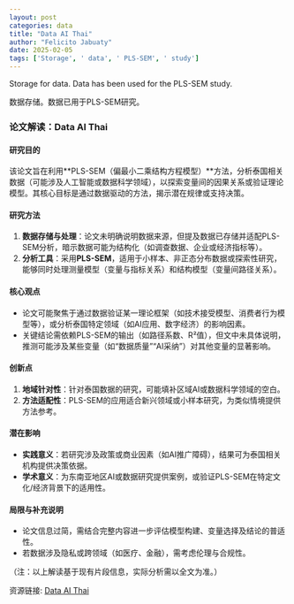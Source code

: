 ```yaml
---
layout: post
categories: data
title: "Data AI Thai"
author: "Felicito Jabuaty"
date: 2025-02-05
tags: ['Storage', ' data', ' PLS-SEM', ' study']
---
```


Storage for data. Data has been used for the PLS-SEM study.

数据存储。数据已用于PLS-SEM研究。

### 论文解读：**Data AI Thai**  

#### **研究目的**  
该论文旨在利用**PLS-SEM（偏最小二乘结构方程模型）**方法，分析泰国相关数据（可能涉及人工智能或数据科学领域），以探索变量间的因果关系或验证理论模型。其核心目标是通过数据驱动的方法，揭示潜在规律或支持决策。  

#### **研究方法**  
1. **数据存储与处理**：论文未明确说明数据来源，但提及数据已存储并适配PLS-SEM分析，暗示数据可能为结构化（如调查数据、企业或经济指标等）。  
2. **分析工具**：采用**PLS-SEM**，适用于小样本、非正态分布数据或探索性研究，能够同时处理测量模型（变量与指标关系）和结构模型（变量间路径关系）。  

#### **核心观点**  
- 论文可能聚焦于通过数据验证某一理论框架（如技术接受模型、消费者行为模型等），或分析泰国特定领域（如AI应用、数字经济）的影响因素。  
- 关键结论需依赖PLS-SEM的输出（如路径系数、R²值），但文中未具体说明，推测可能涉及某些变量（如“数据质量”“AI采纳”）对其他变量的显著影响。  

#### **创新点**  
1. **地域针对性**：针对泰国数据的研究，可能填补区域AI或数据科学领域的空白。  
2. **方法适配性**：PLS-SEM的应用适合新兴领域或小样本研究，为类似情境提供方法参考。  

#### **潜在影响**  
- **实践意义**：若研究涉及政策或商业因素（如AI推广障碍），结果可为泰国相关机构提供决策依据。  
- **学术意义**：为东南亚地区AI或数据研究提供案例，或验证PLS-SEM在特定文化/经济背景下的适用性。  

#### **局限与补充说明**  
- 论文信息过简，需结合完整内容进一步评估模型构建、变量选择及结论的普适性。  
- 若数据涉及隐私或跨领域（如医疗、金融），需考虑伦理与合规性。  

（注：以上解读基于现有片段信息，实际分析需以全文为准。）

资源链接: [Data AI Thai](https://doi.org/10.57760/sciencedb.20403)
